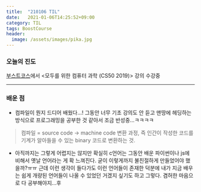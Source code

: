 ```yaml
---
title:  "210106 TIL"
date:   2021-01-06T14:25:52+09:00
category: TIL
tags: BoostCourse
header:
  image: /assets/images/pika.jpg
---
```


<h3>오늘의 진도</h3>

[부스트코스](https://www.boostcourse.org/)에서 <모두를 위한 컴퓨터 과학 (CS50 2019)> 강의 수강중

<hr>

<h3>배운 점</h3>

 - 컴파일이 뭔지 드디어 배웠다...! 그동안 너무 기초 강의도 안 듣고 맨땅에 헤딩하는 방식으로 프로그래밍을 공부한 것 같아서 조금 반성중...ㅋㅋㅋㅋ

>컴파일 = source code -> machine code 변환 과정, 즉 인간이 작성한 코드를 기계가 알아들을 수 있는 binary 코드로 변환하는 것.

 - 아직까지는 그렇게 어렵지는 않지만 확실히 c언어는 그동안 배운 파이썬이나 js에 비해서 옛날 언어라는 게 확 느껴진다. 굳이 이렇게까지 불친절하게 만들었어야 했을까?ㅠㅠ 
근데 이런 생각이 들다가도 이런 언어들이 존재한 덕분에 내가 지금 배우는 쉽게 개량된 언어들이 나올 수 있었던 거겠지 싶기도 하고 그렇다. 겸허한 마음으로 다 공부해야지...후
